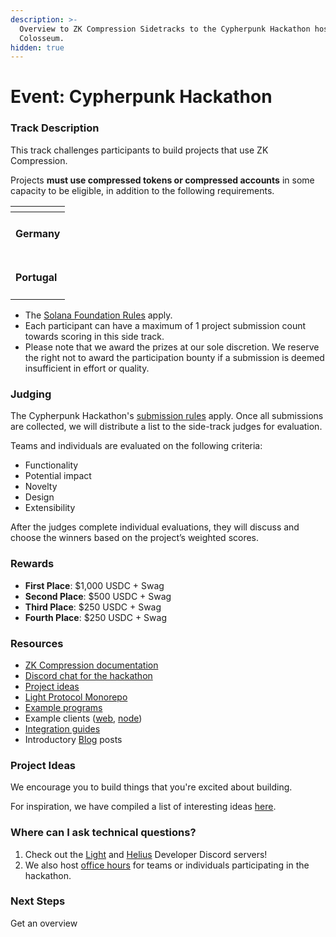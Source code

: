 ```yaml
---
description: >-
  Overview to ZK Compression Sidetracks to the Cypherpunk Hackathon hosted by
  Colosseum.
hidden: true
---
```


# Event: Cypherpunk Hackathon

### Track Description

This track challenges participants to build projects that use ZK Compression.

Projects **must use compressed tokens or compressed accounts** in some capacity to be eligible, in addition to the following requirements.

<table data-card-size="large" data-view="cards"><thead><tr><th></th></tr></thead><tbody><tr><td><h4>Germany</h4></td></tr><tr><td><h4>Portugal</h4></td></tr></tbody></table>

* The [Solana Foundation Rules](https://www.colosseum.org/files/Breakout%20Hackathon%20Official%20Rules%202025.pdf) apply.
* Each participant can have a maximum of 1 project submission count towards scoring in this side track.
* Please note that we award the prizes at our sole discretion. We reserve the right not to award the participation bounty if a submission is deemed insufficient in effort or quality.

### **Judging**

The Cypherpunk Hackathon's [submission rules](https://www.colosseum.org/files/Breakout%20Hackathon%20Official%20Rules%202025.pdf) apply. Once all submissions are collected, we will distribute a list to the side-track judges for evaluation.

Teams and individuals are evaluated on the following criteria:

* Functionality
* Potential impact
* Novelty
* Design
* Extensibility

After the judges complete individual evaluations, they will discuss and choose the winners based on the project’s weighted scores.

### **Rewards**

* **First Place**: $1,000 USDC + Swag
* **Second Place**: $500 USDC + Swag
* **Third Place**: $250 USDC + Swag
* **Fourth Place**: $250 USDC + Swag

### **Resources**

* [ZK Compression documentation](https://www.zkcompression.com/)
* [Discord chat for the hackathon](https://discord.com/invite/qCv4Y7uYmh)
* [Project ideas](https://github.com/Lightprotocol/zk-compression-summer-hackathon/blob/main/ideas.md)
* [Light Protocol Monorepo](https://github.com/lightprotocol/light-protocol)
* [Example programs](https://github.com/Lightprotocol/light-protocol/tree/main/examples)
* Example clients ([web](https://github.com/Lightprotocol/example-web-client), [node](https://github.com/Lightprotocol/example-nodejs-client))
* [Integration guides](https://www.zkcompression.com/developers/creating-airdrops-with-compressed-tokens)
* Introductory [Blog](https://www.helius.dev/blog/solana-builders-zk-compression) posts

### **Project Ideas**

We encourage you to build things that you're excited about building.

For inspiration, we have compiled a list of interesting ideas [here](https://github.com/Lightprotocol/1000x-hackathon/).

### **Where can I ask technical questions?**

1. Check out the [Light](https://discord.gg/CYvjBgzRFP) and [Helius](https://discord.gg/Uzzf6a7zKr) Developer Discord servers!
2. We also host [office hours](https://calendly.com/swen_light/1000x-breakout-hackathon-office-hours) for teams or individuals participating in the hackathon.

### Next Steps

Get an overview &#x20;
